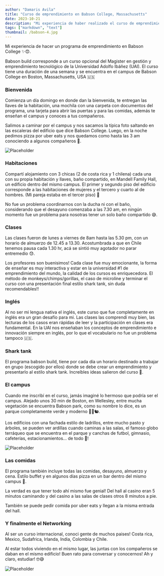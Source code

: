 ```yaml
---
author: "Damaris Avila"
title: "Curso de emprendimiento en Babson College, Massachusetts"
date: 2023-10-21
description: "Mi experiencia de haber realizado el curso de emprendimiento Babson Build Program en Babson College, Wellesley, MA."
tags: ["markdown", "text"]
thumbnail: /babson-4.jpg
---
```


Mi experiencia de hacer un programa de emprendimiento en Babson College <span class="emojify">:sparkles::heart_eyes:</span>.

Babson build corresponde a un curso opcional del Magister en gestión y emprendimiento tecnológico de la Universidad Adolfo Ibáñez (UAI). El curso tiene una duración de una semana y se encuentra en el campus de Babson College en Boston, Massachusetts, USA 🇺🇸 

### Bienvenida
Comienza un día domingo en donde dan la bienvenida, te entregan las llaves de la habitación, una mochila con una carpeta con documentos del programa, una tarjeta para abrir las puertas y para las comidas, además te enseñan el campus y conoces a tus compañeros. 

Salimos a caminar por el campus y nos sacamos la típica foto saltando en las escaleras del edificio que dice Babson College. Luego, en la noche pedimos pizza por uber eats y nos quedamos como hasta las 3 am conociendo a algunos compañeros 🍕.

![Placeholder](/Babson-1.jpg)

### Habitaciones
Compartí alojamiento con 3 chicas (2 de costa rica y 1 chilena) cada una con su propia habitación y llaves, baño compartido, en Mandell Family Hall, un edificio dentro del mismo campus. El primer y segundo piso del edificio corresponde a las habitaciones de mujeres y el tercero y cuarto al de hombres. (Mi pareja estaba en el tercer piso) 🏨

No fue un problema coordinarnos con la ducha ni con el baño, considerando que el desayuno comenzaba a las 7.30 am, en ningún momento fue un problema para nosotras tener un solo baño compartido 😅.

### Clases
Las clases fueron de lunes a viernes de 8am hasta las 5.30 pm, con un horario de almuerzo de 12.45 a 13.30. Acostumbrada a que en Chile tenemos pausa cada 1.30 hr, acá se sintió muy agotador no parar entremedio 😓. 

Los profesores son buenisimos! Cada clase fue muy emocionante, la forma de enseñar es muy interactiva y estar en la universidad #1 de emprendimiento del mundo, la calidad de los cursos es enriquecedora. El método de monkeys/chimps/gorillas, el caso de microline y terminar el curso con una presentación final estilo shark tank, sin duda recomendables!!

### Inglés 
Al no ser mi lengua nativa el inglés, este curso que fue completamente en inglés era un gran desafío para mi. Las clases las comprendí muy bien, las lecturas de los casos eran rápidas de leer y la participación en clases era fundamental. En la UAI nos enseñaban los conceptos de emprendimiento e innovación siempre en inglés, por lo que el vocabulario no fue un problema tampoco 🇺🇸.


### Shark tank
El programa babson build, tiene por cada día un horario destinado a trabajar en grupo (escogido por ellos) donde se debe crear un emprendimiento y presentarlo al estilo shark tank. Increíbles ideas salieron del curso 🤩.

### El campus
Cuando me inscribí en el curso, jamás imaginé lo hermoso que podría ser el campus. Alejado unos 30 min de Boston, en Wellesley, entre mucha vegetación se encuentra Babson park, como su nombre lo dice, es un parque completamente verde y moderno 🌳🌿🐿.

Los edificios con una fachada estilo de ladrillos, entre mucho pasto y árboles, se pueden ver ardillas cuando caminas a las salas, el famoso globo terráqueo que se encuentra en el parque y canchas de futbol, gimnasio, cafeterías, estacionamientos... de todo 🏫!

![Placeholder](/Babson-2.jpg)

### Las comidas
El programa también incluye todas las comidas, desayuno, almuerzo y cena. Estilo buffet y en algunos días pizza en un bar dentro del mismo campus 🍕.

La verdad es que tener todo ahí mismo fue genial! Del hall al casino eran 5 minutos caminando y del casino a las salas de clases otros 8 minutos a pie. 

También se puede pedir comida por uber eats y llegan a la misma entrada del hall.

### Y finalmente el Networking 
Al ser un curso internacional, conoci gente de muchos paises! Costa rica, Mexico, Sudafrica, Irlanda, India, Colombia y Chile.

Al estar todos viviendo en el mismo lugar, las juntas con los compañeros se daban en el mismo edificio! Buen rato para conversar y conocernos! Ah y claro, estudiar! 🤓😅


![Placeholder](/Babson-3.jpg)



